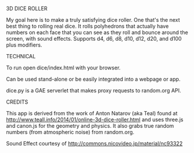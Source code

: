 3D DICE ROLLER

My goal here is to make a truly satisfying dice roller. One that's the next best thing to rolling real dice. It rolls polyhedrons that actually have numbers on each face that you can see as they roll and bounce around the screen, with sound effects. Supports d4, d6, d8, d10, d12, d20, and d100 plus modifiers.


TECHNICAL

To run open dice/index.html with your browser.

Can be used stand-alone or be easily integrated into a webpage or app.

dice.py is a GAE serverlet that makes proxy requests to random.org API.


CREDITS

This app is derived from the work of Anton Natarov (aka Teal) found at http://www.teall.info/2014/01/online-3d-dice-roller.html and uses three.js and canon.js for the geometry and physics. It also grabs true random numbers (from atmospheric noise) from random.org.

Sound Effect courtesy of http://commons.nicovideo.jp/material/nc93322


